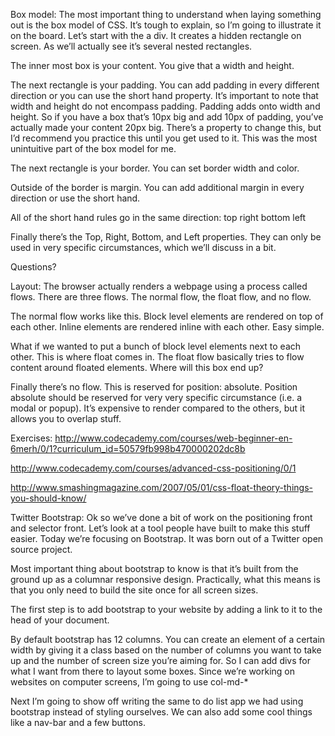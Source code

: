 Box model:
The most important thing to understand when laying something out is the box model of CSS. It’s tough to explain, so I’m going to illustrate it on the board. Let’s start with the a div. It creates a hidden rectangle on screen. As we’ll actually see it’s several nested rectangles.

The inner most box is your content. You give that a width and height.

The next rectangle is your padding. You can add padding in every different direction or you can use the short hand property. It’s important to note that width and height do not encompass padding. Padding adds onto width and height. So if you have a box that’s 10px big and add 10px of padding, you’ve actually made your content 20px big. There’s a property to change this, but I’d recommend you practice this until you get used to it. This was the most unintuitive part of the box model for me.

The next rectangle is your border. You can set border width and color.

Outside of the border is margin. You can add additional margin in every direction or use the short hand.

All of the short hand rules go in the same direction: top right bottom left

Finally there’s the Top, Right, Bottom, and Left properties. They can only be used in very specific circumstances, which we’ll discuss in a bit.

Questions?

Layout:
The browser actually renders a webpage using a process called flows. There are three flows. The normal flow, the float flow, and no flow.

The normal flow works like this. Block level elements are rendered on top of each other. Inline elements are rendered inline with each other. Easy simple.

What if we wanted to put a bunch of block level elements next to each other. This is where float comes in. The float flow basically tries to flow content around floated elements. <illustrate on board> Where will this box end up?

Finally there’s no flow. This is reserved for position: absolute. Position absolute should be reserved for very very specific circumstance (i.e. a modal or popup). It’s expensive to render compared to the others, but it allows you to overlap stuff.

Exercises:
http://www.codecademy.com/courses/web-beginner-en-6merh/0/1?curriculum_id=50579fb998b470000202dc8b

http://www.codecademy.com/courses/advanced-css-positioning/0/1

http://www.smashingmagazine.com/2007/05/01/css-float-theory-things-you-should-know/

Twitter Bootstrap:
Ok so we’ve done a bit of work on the positioning front and selector front. Let’s look at a tool people have built to make this stuff easier. Today we’re focusing on Bootstrap. It was born out of a Twitter open source project.

Most important thing about bootstrap to know is that it’s built from the ground up as a columnar responsive design. Practically, what this means is that you only need to build the site once for all screen sizes.

The first step is to add bootstrap to your website by adding a link to it to the head of your document.

By default bootstrap has 12 columns. You can create an element of a certain width by giving it a class based on the number of columns you want to take up and the number of screen size you’re aiming for. So I can add divs for what I want from there to layout some boxes. Since we’re working on websites on computer screens, I’m going to use col-md-*

Next I’m going to show off writing the same to do list app we had using bootstrap instead of styling ourselves. We can also add some cool things like a nav-bar and a few buttons. 